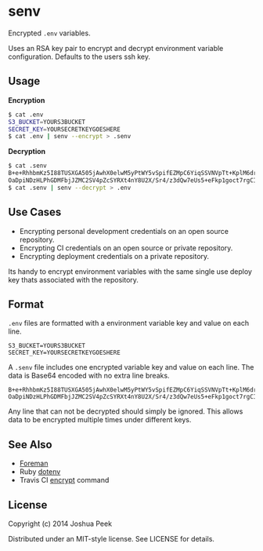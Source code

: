 # senv

Encrypted `.env` variables.

Uses an RSA key pair to encrypt and decrypt environment variable configuration. Defaults to the users ssh key.

## Usage

**Encryption**

``` sh
$ cat .env
S3_BUCKET=YOURS3BUCKET
SECRET_KEY=YOURSECRETKEYGOESHERE
$ cat .env | senv --encrypt > .senv
```

**Decryption**

``` sh
$ cat .senv
B+e+RhhbmKz5I88TUSXGA505jAwhX0elwM5yPtWY5vSpifEZMpC6YiqSSVNVpTt+KplM6drF4nYJMlbCXsjs2Xq/9rr2xxKH9nsF30qWpWUb2E5RCsoDKhR8AJZbIDnNFOpzNmt3DhOevMNgBBGu5Mgz/ZyCwOe1QIUyTSYXSkqZeB1H4GU1yS6A74bEBA6dncT/dRmSC0kp+s7LztU0R24uX9+LNSHan1e0kbmJ+xwyGkeVhfAIFBSP5+Pb8QJiqcI0p6qwhKIx8Fu5X3oTwX1Ar8KeghCONudSuwAvKOPgGVplWWX9Zu+WEtPLz2EdzKWPw8yhJO+Ltj6GC26+IA==
OaDpiNDzHLPhGDMFbjJZMC2SV4pZcSYRXt4nY8U2X/Sr4/z3dQw7eUs5+eFkp1goct7rgCIderuUiRWWwzmfV9n62hquOzpoK1aze0lQLJYddSDzPiAOFVv8nzdArxRaWn8t1bYYdTOcFun30sRdttouZ6ACZQUYKXYsLPjzLN2QJYNUPZ93v/lm67vYWxbfPbv8tbVRwY6AcvOsqSINxC55xJjWAbbsm9VJft5uToq1lwvOLPkGcyYvgIXfmH9uzYZ3g68UxmcoMkW/Uh1eo57LEDfHl0c6qz0BKew+6jGx2bWoMCy/L7uQE6P8O33wMpGbi/qzDOrxRBr4yl9H8g==
$ cat .senv | senv --decrypt > .env
```


## Use Cases

* Encrypting personal development credentials on an open source repository.
* Encrypting CI credentials on an open source or private repository.
* Encrypting deployment credentials on a private repository.

Its handy to encrypt environment variables with the same single use deploy key thats associated with the repository.


## Format

`.env` files are formatted with a environment variable key and value on each line.

```
S3_BUCKET=YOURS3BUCKET
SECRET_KEY=YOURSECRETKEYGOESHERE
```

A `.senv` file includes one encrypted variable key and value on each line. The data is Base64 encoded with no extra line breaks.

```
B+e+RhhbmKz5I88TUSXGA505jAwhX0elwM5yPtWY5vSpifEZMpC6YiqSSVNVpTt+KplM6drF4nYJMlbCXsjs2Xq/9rr2xxKH9nsF30qWpWUb2E5RCsoDKhR8AJZbIDnNFOpzNmt3DhOevMNgBBGu5Mgz/ZyCwOe1QIUyTSYXSkqZeB1H4GU1yS6A74bEBA6dncT/dRmSC0kp+s7LztU0R24uX9+LNSHan1e0kbmJ+xwyGkeVhfAIFBSP5+Pb8QJiqcI0p6qwhKIx8Fu5X3oTwX1Ar8KeghCONudSuwAvKOPgGVplWWX9Zu+WEtPLz2EdzKWPw8yhJO+Ltj6GC26+IA==
OaDpiNDzHLPhGDMFbjJZMC2SV4pZcSYRXt4nY8U2X/Sr4/z3dQw7eUs5+eFkp1goct7rgCIderuUiRWWwzmfV9n62hquOzpoK1aze0lQLJYddSDzPiAOFVv8nzdArxRaWn8t1bYYdTOcFun30sRdttouZ6ACZQUYKXYsLPjzLN2QJYNUPZ93v/lm67vYWxbfPbv8tbVRwY6AcvOsqSINxC55xJjWAbbsm9VJft5uToq1lwvOLPkGcyYvgIXfmH9uzYZ3g68UxmcoMkW/Uh1eo57LEDfHl0c6qz0BKew+6jGx2bWoMCy/L7uQE6P8O33wMpGbi/qzDOrxRBr4yl9H8g==
```

Any line that can not be decrypted should simply be ignored. This allows data to be encrypted multiple times under different keys.


## See Also

* [Foreman](https://github.com/ddollar/foreman)
* Ruby [dotenv](https://github.com/bkeepers/dotenv)
* Travis CI [encrypt](https://github.com/travis-ci/travis#encrypt) command


## License

Copyright (c) 2014 Joshua Peek

Distributed under an MIT-style license. See LICENSE for details.
